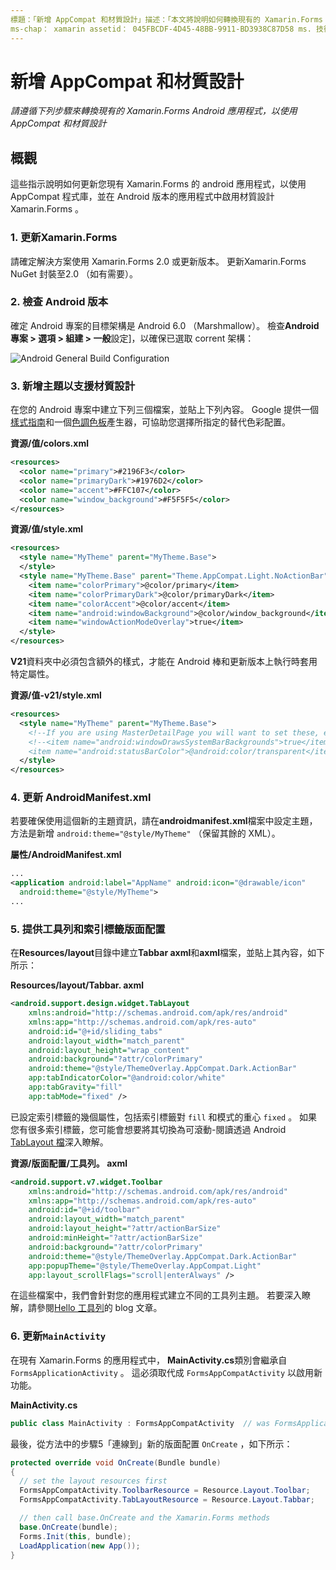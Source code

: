 ```yaml
---
標題：「新增 AppCompat 和材質設計」描述：「本文將說明如何轉換現有的 Xamarin.Forms Android 應用程式以使用 AppCompat 和材質設計」。
ms-chap： xamarin assetid： 045FBCDF-4D45-48BB-9911-BD3938C87D58 ms. 技術： xamarin-表單作者： davidbritch ms-chap： dabritch ms. date： 06/27/2017 no-loc： [ Xamarin.Forms ， Xamarin.Essentials ]
---
```


# <a name="adding-appcompat-and-material-design"></a>新增 AppCompat 和材質設計

_請遵循下列步驟來轉換現有的 Xamarin.Forms Android 應用程式，以使用 AppCompat 和材質設計_

<!-- source https://gist.github.com/jassmith/a3b2a543f99126782936
https://blog.xamarin.com/material-design-for-your-xamarin-forms-android-apps/ -->

## <a name="overview"></a>概觀

這些指示說明如何更新您現有 Xamarin.Forms 的 android 應用程式，以使用 AppCompat 程式庫，並在 Android 版本的應用程式中啟用材質設計 Xamarin.Forms 。

### <a name="1-update-xamarinforms"></a>1. 更新Xamarin.Forms

請確定解決方案使用 Xamarin.Forms 2.0 或更新版本。 更新Xamarin.Forms
  NuGet 封裝至2.0 （如有需要）。

### <a name="2-check-android-version"></a>2. 檢查 Android 版本

確定 Android 專案的目標架構是 Android 6.0 （Marshmallow）。 檢查**Android 專案 > 選項 > 組建 > 一般**設定]，以確保已選取 corrent 架構：

 ![](appcompat-images/target-android-6-sml.png "Android General Build Configuration")

### <a name="3-add-new-themes-to-support-material-design"></a>3. 新增主題以支援材質設計

在您的 Android 專案中建立下列三個檔案，並貼上下列內容。 Google 提供一個[樣式指南](https://www.google.com/design/spec/style/color.html#color-color-palette)和一個[色調色板](https://www.materialpalette.com/)產生器，可協助您選擇所指定的替代色彩配置。

**資源/值/colors.xml**

```xml
<resources>
  <color name="primary">#2196F3</color>
  <color name="primaryDark">#1976D2</color>
  <color name="accent">#FFC107</color>
  <color name="window_background">#F5F5F5</color>
</resources>
```

**資源/值/style.xml**

```xml
<resources>
  <style name="MyTheme" parent="MyTheme.Base">
  </style>
  <style name="MyTheme.Base" parent="Theme.AppCompat.Light.NoActionBar">
    <item name="colorPrimary">@color/primary</item>
    <item name="colorPrimaryDark">@color/primaryDark</item>
    <item name="colorAccent">@color/accent</item>
    <item name="android:windowBackground">@color/window_background</item>
    <item name="windowActionModeOverlay">true</item>
  </style>
</resources>
```

**V21**資料夾中必須包含額外的樣式，才能在 Android 棒和更新版本上執行時套用特定屬性。

**資源/值-v21/style.xml**

```xml
<resources>
  <style name="MyTheme" parent="MyTheme.Base">
    <!--If you are using MasterDetailPage you will want to set these, else you can leave them out-->
    <!--<item name="android:windowDrawsSystemBarBackgrounds">true</item>
    <item name="android:statusBarColor">@android:color/transparent</item>-->
  </style>
</resources>
```

### <a name="4-update-androidmanifestxml"></a>4. 更新 AndroidManifest.xml

若要確保使用這個新的主題資訊，請在**androidmanifest.xml**檔案中設定主題，方法是新增 `android:theme="@style/MyTheme"` （保留其餘的 XML）。

**屬性/AndroidManifest.xml**

```xml
...
<application android:label="AppName" android:icon="@drawable/icon"
  android:theme="@style/MyTheme">
...
```

### <a name="5-provide-toolbar-and-tab-layouts"></a>5. 提供工具列和索引標籤版面配置

在**Resources/layout**目錄中建立**Tabbar axml**和**axml**檔案，並貼上其內容，如下所示：

**Resources/layout/Tabbar. axml**

```xml
<android.support.design.widget.TabLayout
    xmlns:android="http://schemas.android.com/apk/res/android"
    xmlns:app="http://schemas.android.com/apk/res-auto"
    android:id="@+id/sliding_tabs"
    android:layout_width="match_parent"
    android:layout_height="wrap_content"
    android:background="?attr/colorPrimary"
    android:theme="@style/ThemeOverlay.AppCompat.Dark.ActionBar"
    app:tabIndicatorColor="@android:color/white"
    app:tabGravity="fill"
    app:tabMode="fixed" />
```

已設定索引標籤的幾個屬性，包括索引標籤對 `fill` 和模式的重心 `fixed` 。
如果您有很多索引標籤，您可能會想要將其切換為可滾動-閱讀透過 Android [TabLayout 檔](https://developer.android.com/reference/android/support/design/widget/TabLayout.html)深入瞭解。

**資源/版面配置/工具列。 axml**

```xml
<android.support.v7.widget.Toolbar
    xmlns:android="http://schemas.android.com/apk/res/android"
    xmlns:app="http://schemas.android.com/apk/res-auto"
    android:id="@+id/toolbar"
    android:layout_width="match_parent"
    android:layout_height="?attr/actionBarSize"
    android:minHeight="?attr/actionBarSize"
    android:background="?attr/colorPrimary"
    android:theme="@style/ThemeOverlay.AppCompat.Dark.ActionBar"
    app:popupTheme="@style/ThemeOverlay.AppCompat.Light"
    app:layout_scrollFlags="scroll|enterAlways" />
```

在這些檔案中，我們會針對您的應用程式建立不同的工具列主題。
若要深入瞭解，請參閱[Hello 工具列](https://blog.xamarin.com/android-tips-hello-toolbar-goodbye-action-bar/)的 blog 文章。

### <a name="6-update-the-mainactivity"></a>6. 更新`MainActivity`

在現有 Xamarin.Forms 的應用程式中， **MainActivity.cs**類別會繼承自 `FormsApplicationActivity` 。 這必須取代成 `FormsAppCompatActivity` 以啟用新功能。

**MainActivity.cs**

```csharp
public class MainActivity : FormsAppCompatActivity  // was FormsApplicationActivity
```

最後，從方法中的步驟5「連線到」新的版面配置 `OnCreate` ，如下所示：

```csharp
protected override void OnCreate(Bundle bundle)
{
  // set the layout resources first
  FormsAppCompatActivity.ToolbarResource = Resource.Layout.Toolbar;
  FormsAppCompatActivity.TabLayoutResource = Resource.Layout.Tabbar;

  // then call base.OnCreate and the Xamarin.Forms methods
  base.OnCreate(bundle);
  Forms.Init(this, bundle);
  LoadApplication(new App());
}
```

